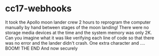 # cc17-webhooks
It took the Apollo moon lander crew 2 hours to reprogram the computer manually by hand between stages of the moon landing!
There were no storage media devices at the time and the system memory was only 2K.
Can you imagine what it was like verifying each line of code so that there was no error and the lander didn't crash.
One extra character and .... BOOM!
THE END
And now securely
